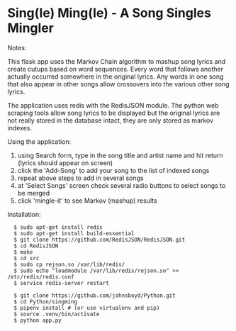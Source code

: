 # Sing(le) Ming(le) - A Song Singles Mingler
 
Notes:

This flask app uses the Markov Chain algorithm to mashup song lyrics and create cutups based on word sequences.
Every word that follows another actually occurred somewhere in the original lyrics.  Any words in one song that
also appear in other songs allow crossovers into the various other song lyrics.  

The application uses redis with the RedisJSON module.  The python web scraping tools allow song lyrics to be 
displayed but the original lyrics are not really stored in the database intact, they are only stored as markov 
indexes. 

Using the application:
1) using Search form, type in the song title and artist name and hit return (lyrics should appear on screen)
2) click the 'Add-Song' to add your song to the list of indexed songs
3) repeat above steps to add in several songs
4) at 'Select Songs' screen check several radio buttons to select songs to be merged
5) click 'mingle-it' to see Markov (mashup) results


Installation:
```
  $ sudo apt-get install redis
  $ sudo apt-get install build-essential
  $ git clone https://github.com/RedisJSON/RedisJSON.git
  $ cd RedisJSON
  $ make
  $ cd src
  $ sudo cp rejson.so /var/lib/redis/
  $ sudo echo "loadmodule /var/lib/redis/rejson.so" >> /etc/redis/redis.conf
  $ service redis-server restart
  
  $ git clone https://github.com/johnsboyd/Python.git
  $ cd Python/singming
  $ pipenv install # (or use virtualenv and pip)
  $ source .venv/bin/activate
  $ python app.py
```
